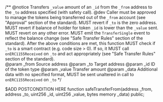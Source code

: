 /**
    @notice Transfers `_value` amount of an `_id` from the `_from` address to the `_to` address specified (with safety call).
    @dev Caller must be approved to manage the tokens being transferred out of the `_from` account (see "Approval" section of the standard).
    MUST revert if `_to` is the zero address.
    MUST revert if balance of holder for token `_id` is lower than the `_value` sent.
    MUST revert on any other error.
    MUST emit the `TransferSingle` event to reflect the balance change (see "Safe Transfer Rules" section of the standard).
    After the above conditions are met, this function MUST check if `_to` is a smart contract (e.g. code size > 0). If so, it MUST call `onERC1155Received` on `_to` and act appropriately (see "Safe Transfer Rules" section of the standard).        
    @param _from    Source address
    @param _to      Target address
    @param _id      ID of the token type
    @param _value   Transfer amount
    @param _data    Additional data with no specified format, MUST be sent unaltered in call to `onERC1155Received` on `_to`
*/

$ADD POSTCONDITION HERE
function safeTransferFrom(address _from, address _to, uint256 _id, uint256 _value, bytes memory _data) public;
